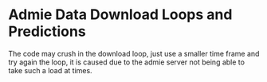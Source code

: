 # Admie Data Download Loops and Predictions
The code may crush in the download loop, just use a smaller time frame and try again the loop, it is caused due to the admie server not being able to take such a load at times.
